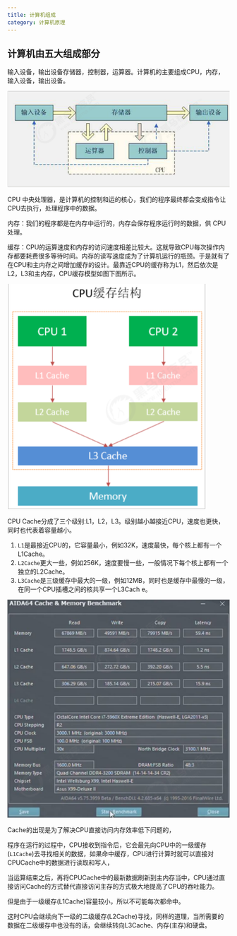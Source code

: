 ```yaml
---
title: 计算机组成
category: 计算机原理
---
```


## 计算机由五大组成部分

输入设备，输出设备存储器，控制器，运算器。计算机的主要组成CPU，内存，输入设备，输出设备。

![计算机五大组成](./img/2-1-1.png)

CPU 中央处理器，是计算机的控制和运的核心，我们的程序最终都会变成指令让CPU去执行，处理程序中的数据。

内存：我们的程序都是在内存中运行的，内存会保存程序运行时的数据，供 CPU 处理。

缓存：CPU的运算速度和内存的访问速度相差比较大。这就导致CPU每次操作内存都要耗费很多等待时间。内存的读写速度成为了计算机运行的瓶颈。于是就有了在CPU和主内存之间增加缓存的设计。最靠近CPU的缓存称为L1，然后依次是L2，L3和主内存，CPU缓存模型如图下图所示。

![CPU缓存结构](./img/2-1-4.png)

CPU Cache分成了三个级别:L1，L2，L3。级别越小越接近CPU，速度也更快，同时也代表着容量越小。

1. `L1`是最接近CPU的，它容量最小，例如32K，速度最快，每个核上都有一个L1Cache。
2. `L2Cache`更大一些，例如256K，速度要慢一些，一般情况下每个核上都有一个独立的L2Cache。
3. `L3Cache`是三级缓存中最大的一级，例如12MB，同时也是缓存中最慢的一级，在同一个CPU插槽之间的核共享一个L3Cach e。

![缓存](./img/2-1-5.png)

Cache的出现是为了解决CPU直接访问内存效率低下问题的，

程序在运行的过程中，CPU接收到指令后，它会最先向CPU中的一级缓存(`L1Cache`)去寻找相关的数据，如果命中缓存，CPU进行计算时就可以直接对CPUCache中的数据进行读取和写人，

当运算结束之后，再将CPUCache中的最新数据刷新到主内存当中，CPU通过直接访问Cache的方式替代直接访问主存的方式极大地提高了CPU的吞吐能力。

但是由于一级缓存(L1Cache)容量较小，所以不可能每次都命中。

这时CPU会继续向下一级的二级缓存(L2Cache)寻找，同样的道理，当所需要的数据在二级缓存中也没有的话，会继续转向L3Cache、内存(主存)和硬盘。
